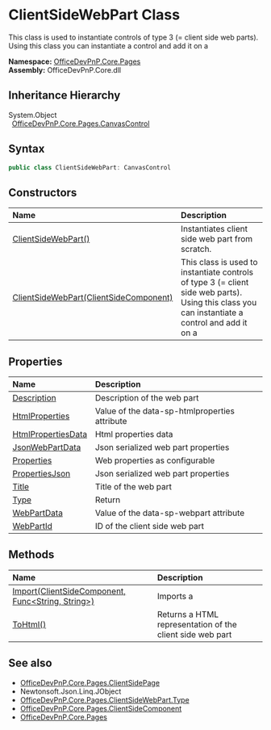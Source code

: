 # ClientSideWebPart Class
 This class is used to instantiate controls of type 3 (= client side web parts). Using this class you can instantiate a control and add it on a   

**Namespace:** [OfficeDevPnP.Core.Pages](OfficeDevPnP.Core.Pages.md)  
**Assembly:** OfficeDevPnP.Core.dll  
## Inheritance Hierarchy
System.Object  
&ensp;[OfficeDevPnP.Core.Pages.CanvasControl](OfficeDevPnP.Core.Pages.CanvasControl.md)  
## Syntax
```C#
public class ClientSideWebPart: CanvasControl
```
## Constructors
|**Name**|**Description**|
|:-----|:-----|
| [ClientSideWebPart()](OfficeDevPnP.Core.Pages.ClientSideWebPart.ctor1.md) | Instantiates client side web part from scratch. 
| [ClientSideWebPart(ClientSideComponent)](OfficeDevPnP.Core.Pages.ClientSideWebPart.ctor2.md) |  This class is used to instantiate controls of type 3 (= client side web parts). Using this class you can instantiate a control and add it on a 
## Properties
|**Name**|**Description**|
|:-----|:-----|
| [Description](OfficeDevPnP.Core.Pages.ClientSideWebPart.Description.md) | Description of the web part
| [HtmlProperties](OfficeDevPnP.Core.Pages.ClientSideWebPart.HtmlProperties.md) | Value of the data-sp-htmlproperties attribute
| [HtmlPropertiesData](OfficeDevPnP.Core.Pages.ClientSideWebPart.HtmlPropertiesData.md) | Html properties data
| [JsonWebPartData](OfficeDevPnP.Core.Pages.ClientSideWebPart.JsonWebPartData.md) | Json serialized web part properties
| [Properties](OfficeDevPnP.Core.Pages.ClientSideWebPart.Properties.md) |  Web properties as configurable 
| [PropertiesJson](OfficeDevPnP.Core.Pages.ClientSideWebPart.PropertiesJson.md) | Json serialized web part properties
| [Title](OfficeDevPnP.Core.Pages.ClientSideWebPart.Title.md) | Title of the web part
| [Type](OfficeDevPnP.Core.Pages.ClientSideWebPart.Type.md) |  Return 
| [WebPartData](OfficeDevPnP.Core.Pages.ClientSideWebPart.WebPartData.md) | Value of the data-sp-webpart attribute
| [WebPartId](OfficeDevPnP.Core.Pages.ClientSideWebPart.WebPartId.md) | ID of the client side web part
## Methods
|**Name**|**Description**|
|:-----|:-----|
| [Import(ClientSideComponent, Func&lt;String, String&gt;)](OfficeDevPnP.Core.Pages.ClientSideWebPart.587fffcf.md) |  Imports a 
| [ToHtml()](OfficeDevPnP.Core.Pages.ClientSideWebPart.7c2b006f.md) | Returns a HTML representation of the client side web part
## See also
- [OfficeDevPnP.Core.Pages.ClientSidePage](OfficeDevPnP.Core.Pages.ClientSidePage.md)
- Newtonsoft.Json.Linq.JObject
- [OfficeDevPnP.Core.Pages.ClientSideWebPart.Type](OfficeDevPnP.Core.Pages.ClientSideWebPart.Type.md)
- [OfficeDevPnP.Core.Pages.ClientSideComponent](OfficeDevPnP.Core.Pages.ClientSideComponent.md)
- [OfficeDevPnP.Core.Pages](OfficeDevPnP.Core.Pages.md)
